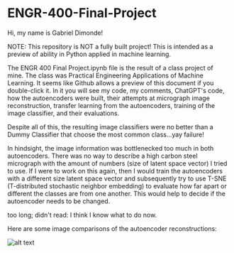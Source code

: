 # ENGR-400-Final-Project
Hi, my name is Gabriel Dimonde!

NOTE: This repository is NOT a fully built project! This is intended as a preview of ability in Python applied in machine learning.

The ENGR 400 Final Project.ipynb file is the result of a class project of mine. The class was Practical Engineering Applications of Machine Learning. It seems like Github allows a preview of this document if you double-click it.
In it you will see my code, my comments, ChatGPT's code, how the autoencoders were built, their attempts at micrograph image reconstruction, transfer learning from the autoencoders, training of the image classifier, and their evaluations. 

Despite all of this, the resulting image classifiers were no better than a Dummy Classifier that choose the most common class...yay failure! 

In hindsight, the image information was bottlenecked too much in both autoencoders. There was no way to describe a high carbon steel micrograph with the amount of numbers (size of latent space vector) I tried to use. If I were to work on this again, then I would train the autoencoders with a different size latent space vector and subsequently try to use T-SNE (T-distributed stochastic neighbor embedding) to evaluate how far apart or different the classes are from one another. This would help to decide if the autoencoder needs to be changed. 

too long; didn't read:
I think I know what to do now. 

Here are some image comparisons of the autoencoder reconstructions:

![alt text](https://github.com/Mathematical-Methods/ENGR-400-Final-Project/tree/main/ConvAEoutput_labeled.png?raw=true)